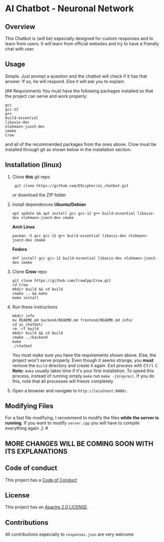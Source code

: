 # AI Chatbot - Neuronal Network
## Overview
This Chatbot is (will be) especially designed for custom responses and to learn from users. It will learn from official websites and try to have a friendly chat with user.
## Usage
Simple. Just prompt a question and the chatbot will check if it has that answer. If so, he will respond. Else it will ask you to explain.

[## Requirements
You must have the following packages installed so that the project can serve and work properly:

    gcc
    gcc-12
    g++
    build-essential
    libasio-dev
    nlohmann-json3-dev
    cmake
    Crow
and all of the recommended packages from the ones above. Crow must be installed through git as shown below in the installation section.

## Installation (linux)
1. Clone **this** git repo
   
        git clone https://github.com/E9cipher/ai_chatbot.git
   or download the ZIP folder
3. Install dependences
   **Ubuntu/Debian**

       apt update && apt install gcc gcc-12 g++ build-essential libasio-dev nlohmann-json3-dev cmake
   **Arch Linux**
   
       pacman -S gcc gcc-12 g++ build-essential libasio-dev nlohmann-json3-dev cmake
   **Fedora**
   
       dnf install gcc gcc-12 build-essential libasio-dev nlohmann-json3-dev cmake

4. Clone **Crow** repo

       git clone https://github.com/CrowCpp/Crow.git
       cd Crow
       mkdir build && cd build
       cmake .. && make
       make install
       
5. Run these instructions

       mkdir info 
       mv README.md backend/README.md frontend/README.md info/
       cd ai_chatbot/
       rm -rf build
       mkdir build && cd build
       cmake ../backend
       make
       ./chatbot
   
   You must make sure you have the requirements shown above. Else, the project won't serve properly. Even though it seems strange, you **must** remove the `build` directory and create it again.
   Exit process with <kbd>Ctrl</kbd> <kbd>C</kbd>.
   **Note:** `make` usually takes time if it's your first installation. To speed this process, instead of running simply `make` run `make -j$(nproc)`. If you do this, note that all processes will freeze completely
6. Open a browser and navigate to `http://localhost:8080/`.

## Modifying Files
For a fast file modifying, I recommend to modify the files **while the server is running**. If you want to modify `server.cpp` you will have to compile everything again
.]: #

## MORE CHANGES WILL BE COMING SOON WITH ITS EXPLANATIONS

## Code of conduct
This project has a [Code of Conduct](CODE_OF_CONDUCT.md)

## License
This project has an [Apache 2.0 LICENSE](LICENSE).

## Contributions
All contributions especially to `responses.json` are very welcome
